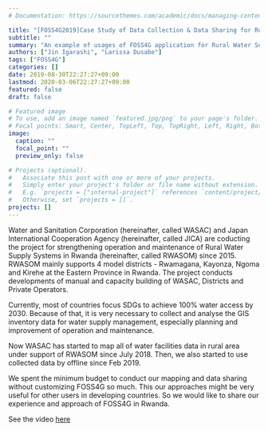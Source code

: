 ```yaml
---
# Documentation: https://sourcethemes.com/academic/docs/managing-content/

title: "[FOSS4G2019]Case Study of Data Collection & Data Sharing for Rural Water Supply Management in Rwanda"
subtitle: ""
summary: "An example of usages of FOSS4G application for Rural Water Supply management in Rwanda."
authors: ["Jin Igarashi", "Larissa Dusabe"]
tags: ["FOSS4G"]
categories: []
date: 2019-08-30T22:27:27+09:00
lastmod: 2020-03-06T22:27:27+09:00
featured: false
draft: false

# Featured image
# To use, add an image named `featured.jpg/png` to your page's folder.
# Focal points: Smart, Center, TopLeft, Top, TopRight, Left, Right, BottomLeft, Bottom, BottomRight.
image:
  caption: ""
  focal_point: ""
  preview_only: false

# Projects (optional).
#   Associate this post with one or more of your projects.
#   Simply enter your project's folder or file name without extension.
#   E.g. `projects = ["internal-project"]` references `content/project/deep-learning/index.md`.
#   Otherwise, set `projects = []`.
projects: []
---
```


Water and Sanitation Corporation (hereinafter, called WASAC) and Japan International Cooperation Agency (hereinafter, called JICA) are coducting the project for strengthening operation and maintenance of Rural Water Supply Systems in Rwanda (hereinafter, called RWASOM) since 2015. RWASOM mainly supports 4 model districts - Rwamagana, Kayonza, Ngoma and Kirehe at the Eastern Province in Rwanda. The project conducts developments of manual and capacity building of WASAC, Districts and Private Operators. 


Currently, most of countries focus SDGs to achieve 100% water access by 2030. Because of that, it is very necessary to collect and analyse the GIS inventory data for water supply management, especially planning and improvement of operation and maintenance. 


Now WASAC has started to map all of water facilities data in rural area under support of RWASOM since July 2018. Then, we also started to use collected data by offline since Feb 2019. 


We spent the minimum budget to conduct our mapping and data sharing without customizing FOSS4G so much. This our approaches might be very useful for other users in developing countries. So we would like to share our experience and approach of FOSS4G in Rwanda.

See the video [here](https://media.ccc.de/v/bucharest-30-case-study-of-data-collection-data-sharing-for-rural-water-supply-management-in-rwanda)